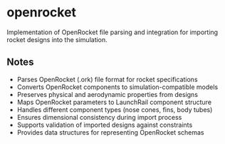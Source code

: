 # openrocket

Implementation of OpenRocket file parsing and integration for importing rocket designs into the simulation.

## Notes
- Parses OpenRocket (.ork) file format for rocket specifications
- Converts OpenRocket components to simulation-compatible models
- Preserves physical and aerodynamic properties from designs
- Maps OpenRocket parameters to LaunchRail component structure
- Handles different component types (nose cones, fins, body tubes)
- Ensures dimensional consistency during import process
- Supports validation of imported designs against constraints
- Provides data structures for representing OpenRocket schemas